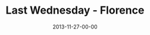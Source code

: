 ---
layout: message
category: message
series: "Kingdom Come"
title: "Last Wednesday - Florence"
date: 2013-11-27-00-00
message_id: 836
sc-permalink-url: "http://soundcloud.com/crdschurch/last-wednesday-florence-1"
audio: "http://s3.amazonaws.com/crossroads-media/messages/audio/1127813_lw_florence.mp3"
audio-duration: "34:10"
description: "Last Wednesday November - Florence"
video: "http://s3.amazonaws.com/crossroads-media/messages/video/1127813_lw_florence.mp4"
video-duration: "34:10"
yt-video-id: "M7NpQxrcc1E"
video-image: "http://s3.amazonaws.com/crossroads-media/images/1127813_lw_florence_still.jpg"
tag: 
 - florence
 - terry-phillips
 - last-wednesday
 - crossroads
 - crossroads-church
explicit: false
---